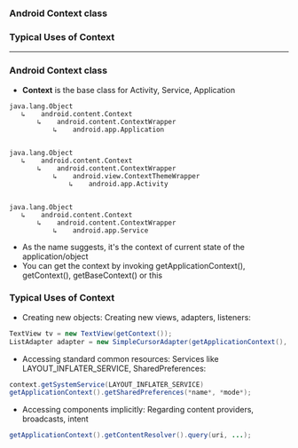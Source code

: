 
### Android Context class
### Typical Uses of Context

------------------------------------------------------------

### Android Context class

* **Context** is the base class for Activity, Service, Application

```
java.lang.Object
   ↳	android.content.Context
 	   ↳	android.content.ContextWrapper
 	 	   ↳	android.app.Application
         
         
java.lang.Object
   ↳	android.content.Context
 	   ↳	android.content.ContextWrapper
 	 	   ↳	android.view.ContextThemeWrapper
 	 	 	   ↳	android.app.Activity
         
         
java.lang.Object
   ↳	android.content.Context
 	   ↳	android.content.ContextWrapper
 	 	   ↳	android.app.Service
```

* As the name suggests, it's the context of current state of the application/object
* You can get the context by invoking getApplicationContext(), getContext(), getBaseContext() or this

### Typical Uses of Context

* Creating new objects: Creating new views, adapters, listeners:

```java
TextView tv = new TextView(getContext());
ListAdapter adapter = new SimpleCursorAdapter(getApplicationContext(), ...);
```

* Accessing standard common resources: Services like LAYOUT_INFLATER_SERVICE, SharedPreferences:

```java
context.getSystemService(LAYOUT_INFLATER_SERVICE)
getApplicationContext().getSharedPreferences(*name*, *mode*);
```

* Accessing components implicitly: Regarding content providers, broadcasts, intent

```java
getApplicationContext().getContentResolver().query(uri, ...);

```





